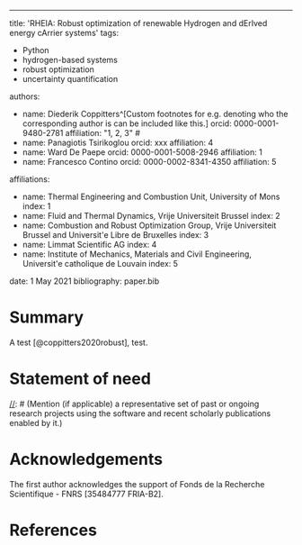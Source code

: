 ---
title: 'RHEIA: Robust optimization of renewable Hydrogen and dErIved energy cArrier systems'
tags:
  - Python
  - hydrogen-based systems
  - robust optimization
  - uncertainty quantification

authors:
  - name: Diederik Coppitters^[Custom footnotes for e.g. denoting who the corresponding author is can be included like this.]
    orcid: 0000-0001-9480-2781
    affiliation: "1, 2, 3" #
  - name: Panagiotis Tsirikoglou
    orcid: xxx
    affiliation: 4
  - name: Ward De Paepe
    orcid: 0000-0001-5008-2946
    affiliation: 1
  - name: Francesco Contino
    orcid: 0000-0002-8341-4350
    affiliation: 5

affiliations:
 - name: Thermal Engineering and Combustion Unit, University of Mons
   index: 1
 - name: Fluid and Thermal Dynamics, Vrije Universiteit Brussel
   index: 2
 - name: Combustion and Robust Optimization Group, Vrije Universiteit Brussel and Universit\'e Libre de Bruxelles
   index: 3
 - name: Limmat Scientific AG
   index: 4
 - name: Institute of Mechanics, Materials and Civil Engineering, Universit\'e catholique de Louvain
   index: 5

date: 1 May 2021
bibliography: paper.bib

# Summary

[//]: # (A summary describing the high-level functionality and purpose of the software for a diverse, non-specialist audience.)

A test [@coppitters2020robust], test.  

# Statement of need

[//]: # (A Statement of Need section that clearly illustrates the research purpose of the software.)

[//]: # (A list of key references, including to other software addressing related needs. Note that the references should include full names of venues, e.g., journals and conferences, not abbreviations only understood in the context of a specific discipline.)

[//]: # (Mention (if applicable) a representative set of past or ongoing research projects using the software and recent scholarly publications enabled by it.)

# Acknowledgements

The first author acknowledges the support of Fonds de la Recherche Scientifique - FNRS [35484777 FRIA-B2].

# References